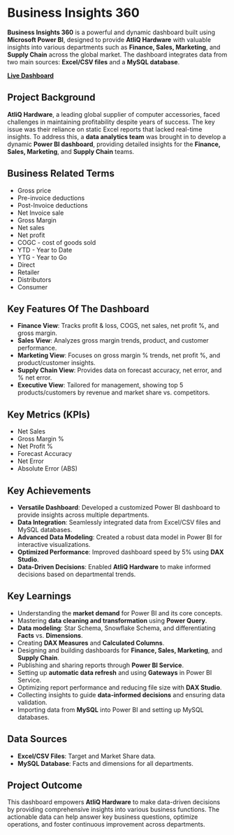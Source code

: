 # **Business Insights 360**

**Business Insights 360** is a powerful and dynamic dashboard built using **Microsoft Power BI**, designed to provide **AtliQ Hardware** with valuable insights into various departments such as **Finance, Sales, Marketing**, and **Supply Chain** across the global market. The dashboard integrates data from two main sources: **Excel/CSV files** and a **MySQL database**.

**[Live Dashboard](http://surl.li/yvymml)**  


## **Project Background**

**AtliQ Hardware**, a leading global supplier of computer accessories, faced challenges in maintaining profitability despite years of success. The key issue was their reliance on static Excel reports that lacked real-time insights. To address this, a **data analytics team** was brought in to develop a dynamic **Power BI dashboard**, providing detailed insights for the **Finance, Sales, Marketing**, and **Supply Chain** teams.


## **Business Related Terms**

- Gross price
- Pre-invoice deductions
- Post-Invoice deductions
- Net Invoice sale
- Gross Margin
- Net sales
- Net profit
- COGC - cost of goods sold
- YTD - Year to Date
- YTG - Year to Go
- Direct
- Retailer
- Distributors
- Consumer


## **Key Features Of The Dashboard**

- **Finance View**: Tracks profit & loss, COGS, net sales, net profit %, and gross margin.
- **Sales View**: Analyzes gross margin trends, product, and customer performance.
- **Marketing View**: Focuses on gross margin % trends, net profit %, and product/customer insights.
- **Supply Chain View**: Provides data on forecast accuracy, net error, and % net error.
- **Executive View**: Tailored for management, showing top 5 products/customers by revenue and market share vs. competitors.


## **Key Metrics (KPIs)**

- Net Sales  
- Gross Margin %  
- Net Profit %  
- Forecast Accuracy  
- Net Error  
- Absolute Error (ABS)


## **Key Achievements**

- **Versatile Dashboard**: Developed a customized Power BI dashboard to provide insights across multiple departments.
- **Data Integration**: Seamlessly integrated data from Excel/CSV files and MySQL databases.
- **Advanced Data Modeling**: Created a robust data model in Power BI for interactive visualizations.
- **Optimized Performance**: Improved dashboard speed by 5% using **DAX Studio**.
- **Data-Driven Decisions**: Enabled **AtliQ Hardware** to make informed decisions based on departmental trends.


## **Key Learnings**

- Understanding the **market demand** for Power BI and its core concepts.
- Mastering **data cleaning and transformation** using **Power Query**.
- **Data modeling**: Star Schema, Snowflake Schema, and differentiating **Facts** vs. **Dimensions**.
- Creating **DAX Measures** and **Calculated Columns**.
- Designing and building dashboards for **Finance, Sales, Marketing**, and **Supply Chain**.
- Publishing and sharing reports through **Power BI Service**.
- Setting up **automatic data refresh** and using **Gateways** in Power BI Service.
- Optimizing report performance and reducing file size with **DAX Studio**.
- Collecting insights to guide **data-informed decisions** and ensuring data validation.
- Importing data from **MySQL** into Power BI and setting up MySQL databases.


## **Data Sources**

- **Excel/CSV Files**: Target and Market Share data.
- **MySQL Database**: Facts and dimensions for all departments.


## **Project Outcome**

This dashboard empowers **AtliQ Hardware** to make data-driven decisions by providing comprehensive insights into various business functions. The actionable data can help answer key business questions, optimize operations, and foster continuous improvement across departments.
